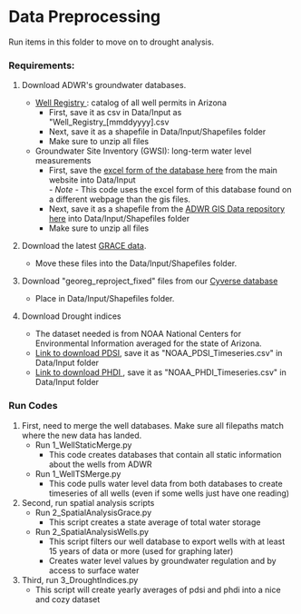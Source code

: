 # Data Preprocessing

Run items in this folder to move on to drought analysis.

### Requirements:
 1. Download ADWR's groundwater databases.
     - <a href = 'https://gisdata2016-11-18t150447874z-azwater.opendata.arcgis.com/datasets/34c92af536ec4047aeaf9d93053dc317_0/explore?location=0.015556%2C-111.970052%2C0.00' target='_blank'>Well Registry </a>: catalog of all well permits in Arizona
       - First, save it as csv in Data/Input as "Well_Registry_[mmddyyyy].csv
       - Next, save it as a shapefile in Data/Input/Shapefiles folder
       - Make sure to unzip all files
     - Groundwater Site Inventory (GWSI)</a>: long-term water level measurements
       - First, save the <a href= 'https://www.azwater.gov/sites/default/files/zip/GWSI_ZIP_20240401.zip' target='_blank'>excel form of the database here</a> from the main website into Data/Input
        <br>  - *Note* - This code uses the excel form of this database found on a different webpage than the gis files.
       - Next, save it as a shapefile from the <a href='https://gisdata2016-11-18t150447874z-azwater.opendata.arcgis.com/datasets/azwater::gwsi-app/explore?layer=3&location=34.064362%2C-111.834805%2C6.67' target='_blank'>ADWR GIS Data repository here</a> into Data/Input/Shapefiles folder
       - Make sure to unzip all files
2. Download the latest <a href='https://www2.csr.utexas.edu/grace/RL0602_mascons.html' target='_blank'>GRACE data</a>.
   - Move these files into the Data/Input/Shapefiles folder.
3. Download "georeg_reproject_fixed" files from our <a href='https://datacommons.cyverse.org/browse/iplant/home/shared/commons_repo/curated/Tadych_AzGroundwaterSpatialAnalysis_Aug2023/Data/Shapefiles' target='_blank'>Cyverse database </a>
   - Place in Data/Input/Shapefiles folder.
 
 4. Download Drought indices
     - The dataset needed is from NOAA National Centers for Environmental Information averaged for the state of Arizona.
     - <a href='https://www.ncei.noaa.gov/access/monitoring/climate-at-a-glance/statewide/time-series/2/pdsi/1/0/1895-2024' target='_blank'> Link to download PDSI</a>, save it as "NOAA_PDSI_Timeseries.csv" in Data/Input folder
     - <a href='https://www.ncei.noaa.gov/access/monitoring/climate-at-a-glance/statewide/time-series/2/phdi/1/0/1895-2024' target='_blank'>Link to download PHDI </a>, save it as "NOAA_PHDI_Timeseries.csv" in Data/Input folder

 ### Run Codes
 1. First, need to merge the well databases.  Make sure all filepaths match where the new data has landed.
    - Run 1_WellStaticMerge.py
      - This code creates databases that contain all static information about the wells from ADWR
    - Run 1_WellTSMerge.py
      - This code pulls water level data from both databases to create timeseries of all wells (even if some wells just have one reading)
 2. Second, run spatial analysis scripts
    - Run 2_SpatialAnalysisGrace.py
      - This script creates a state average of total water storage
    - Run 2_SpatialAnalysisWells.py
      - This script filters our well database to export wells with at least 15 years of data or more (used for graphing later)
      - Creates water level values by groundwater regulation and by access to surface water
 3. Third, run 3_DroughtIndices.py
    - This script will create yearly averages of pdsi and phdi into a nice and cozy dataset